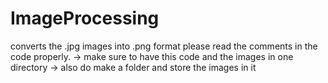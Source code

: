 # ImageProcessing
converts the .jpg images into .png format
please read the comments in the code properly.
-> make sure to have this code and the images in one directory
-> also do make a folder and store the images in it
